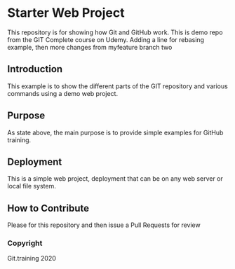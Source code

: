 # Starter Web Project

This repository is for showing how Git and GitHub work. This is demo repo from the GIT Complete course on Udemy. Adding a line for rebasing example, then more changes from myfeature branch two

## Introduction

This example is to show the different parts of the GIT repository and various commands using a demo web project.

## Purpose

As state above, the main purpose is to provide simple examples for GitHub training.

## Deployment

This is a simple web project, deployment that can be on any web server or local file system. 

## How to Contribute

Please for this repository and then issue a Pull Requests for review

### Copyright

Git.training 2020